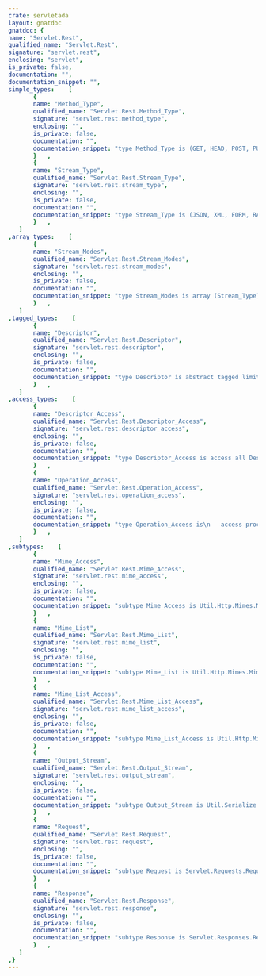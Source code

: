 ```yaml
---
crate: servletada
layout: gnatdoc
gnatdoc: {
name: "Servlet.Rest",
qualified_name: "Servlet.Rest",
signature: "servlet.rest",
enclosing: "servlet",
is_private: false,
documentation: "",
documentation_snippet: "",
simple_types:    [
       {
       name: "Method_Type",
       qualified_name: "Servlet.Rest.Method_Type",
       signature: "servlet.rest.method_type",
       enclosing: "",
       is_private: false,
       documentation: "",
       documentation_snippet: "type Method_Type is (GET, HEAD, POST, PUT, DELETE, TRACE, CONNECT, OPTIONS, PATCH);",
       }   ,
       {
       name: "Stream_Type",
       qualified_name: "Servlet.Rest.Stream_Type",
       signature: "servlet.rest.stream_type",
       enclosing: "",
       is_private: false,
       documentation: "",
       documentation_snippet: "type Stream_Type is (JSON, XML, FORM, RAW);",
       }   ,
   ]
,array_types:    [
       {
       name: "Stream_Modes",
       qualified_name: "Servlet.Rest.Stream_Modes",
       signature: "servlet.rest.stream_modes",
       enclosing: "",
       is_private: false,
       documentation: "",
       documentation_snippet: "type Stream_Modes is array (Stream_Type) of Boolean;",
       }   ,
   ]
,tagged_types:    [
       {
       name: "Descriptor",
       qualified_name: "Servlet.Rest.Descriptor",
       signature: "servlet.rest.descriptor",
       enclosing: "",
       is_private: false,
       documentation: "",
       documentation_snippet: "type Descriptor is abstract tagged limited private;",
       }   ,
   ]
,access_types:    [
       {
       name: "Descriptor_Access",
       qualified_name: "Servlet.Rest.Descriptor_Access",
       signature: "servlet.rest.descriptor_access",
       enclosing: "",
       is_private: false,
       documentation: "",
       documentation_snippet: "type Descriptor_Access is access all Descriptor'Class;",
       }   ,
       {
       name: "Operation_Access",
       qualified_name: "Servlet.Rest.Operation_Access",
       signature: "servlet.rest.operation_access",
       enclosing: "",
       is_private: false,
       documentation: "",
       documentation_snippet: "type Operation_Access is\n   access procedure (Req    : in out Servlet.Rest.Request'Class;\n                     Reply  : in out Servlet.Rest.Response'Class;\n                     Stream : in out Servlet.Rest.Output_Stream'Class);",
       }   ,
   ]
,subtypes:    [
       {
       name: "Mime_Access",
       qualified_name: "Servlet.Rest.Mime_Access",
       signature: "servlet.rest.mime_access",
       enclosing: "",
       is_private: false,
       documentation: "",
       documentation_snippet: "subtype Mime_Access is Util.Http.Mimes.Mime_Access;",
       }   ,
       {
       name: "Mime_List",
       qualified_name: "Servlet.Rest.Mime_List",
       signature: "servlet.rest.mime_list",
       enclosing: "",
       is_private: false,
       documentation: "",
       documentation_snippet: "subtype Mime_List is Util.Http.Mimes.Mime_List;",
       }   ,
       {
       name: "Mime_List_Access",
       qualified_name: "Servlet.Rest.Mime_List_Access",
       signature: "servlet.rest.mime_list_access",
       enclosing: "",
       is_private: false,
       documentation: "",
       documentation_snippet: "subtype Mime_List_Access is Util.Http.Mimes.Mime_List_Access;",
       }   ,
       {
       name: "Output_Stream",
       qualified_name: "Servlet.Rest.Output_Stream",
       signature: "servlet.rest.output_stream",
       enclosing: "",
       is_private: false,
       documentation: "",
       documentation_snippet: "subtype Output_Stream is Util.Serialize.IO.Output_Stream;",
       }   ,
       {
       name: "Request",
       qualified_name: "Servlet.Rest.Request",
       signature: "servlet.rest.request",
       enclosing: "",
       is_private: false,
       documentation: "",
       documentation_snippet: "subtype Request is Servlet.Requests.Request;",
       }   ,
       {
       name: "Response",
       qualified_name: "Servlet.Rest.Response",
       signature: "servlet.rest.response",
       enclosing: "",
       is_private: false,
       documentation: "",
       documentation_snippet: "subtype Response is Servlet.Responses.Response;",
       }   ,
   ]
,}
---
```

